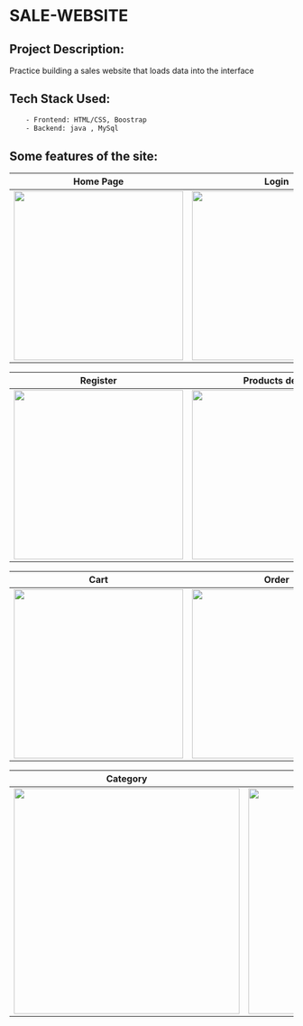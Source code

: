 # SALE-WEBSITE
## Project Description:
Practice building a sales website that loads data into the interface
## Tech Stack Used:
```bash
    - Frontend: HTML/CSS, Boostrap
    - Backend: java , MySql
```
## Some features of the site:
Home Page                   |                   Login
:---------------------------------:        |      :------------------------------:
<img src="https://github.com/vtnghia16/Sales-Website/assets/80100031/efff03fd-7aae-4e7c-a1ed-7c1e2546b286" height="300">  | <img src="https://github.com/vtnghia16/Sales-Website/assets/80100031/b6737155-ef58-4a8f-a704-bd46db2dd71d" height="300">

Register                   |                   Products detail
:---------------------------------:        |      :------------------------------:
<img src="https://github.com/vtnghia16/Sales-Website/assets/80100031/3c482151-8a9f-4096-b545-6889bad43801" height="300">  | <img src="https://github.com/vtnghia16/Sales-Website/assets/80100031/a1c83f84-17e6-4596-9714-7ff07ff94b82" height="300">

Cart                   |                   Order
:---------------------------------:        |      :------------------------------:
<img src="https://github.com/vtnghia16/Sales-Website/assets/80100031/c78dec59-c166-457b-9de1-0b8a97d9668e" height="300">  | <img src="https://github.com/vtnghia16/Sales-Website/assets/80100031/d6df9ace-6c94-4462-9656-636a26db44e3" height="300">

Category                   |                   Category management
:---------------------------------:        |      :------------------------------:
<img src="https://github.com/vtnghia16/Sales-Website/assets/80100031/d56d560b-4c8d-4475-b7f3-74a608081960" height="400">  | <img src="https://github.com/vtnghia16/Sales-Website/assets/80100031/ade4a57e-f891-4ec1-bd6a-d3438c6bc592" height="400">

